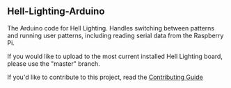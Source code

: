 ## Hell-Lighting-Arduino

The Arduino code for Hell Lighting. Handles switching between patterns and
running user patterns, including reading serial data from the Raspberry
Pi.

If you would like to upload to the most current installed Hell Lighting board, please use the "master" branch.

If you'd like to contribute to this project, read the [Contributing Guide](https://www.github.com/Whillikers/Hell-Lighting/blob/master/CONTRIBUTING.md)
